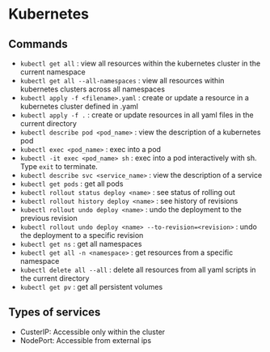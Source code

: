 # Kubernetes

## Commands

- `kubectl get all` : view all resources within the kubernetes cluster in the current namespace
- `kubectl get all --all-namespaces` : view all resources within kubernetes clusters across all namespaces
- `kubectl apply -f <filename>.yaml` : create or update a resource in a kubernetes cluster defined in <filename>.yaml
- `kubectl apply -f .` : create or update resources in all yaml files in the current directory
- `kubectl describe pod <pod_name>` : view the description of a kubernetes pod
- `kubectl exec <pod_name>` : exec into a pod
- `kubectl -it exec <pod_name> sh` : exec into a pod interactively with sh. Type `exit` to terminate.
- `kubectl describe svc <service_name>` : view the description of a service
- `kubectl get pods` : get all pods
- `kubectl rollout status deploy <name>` : see status of rolling out
- `kubectl rollout history deploy <name>` : see history of revisions
- `kubectl rollout undo deploy <name>` : undo the deployment to the previous revision
- `kubectl rollout undo deploy <name> --to-revision=<revision>` : undo the deployment to a specific revision
- `kubectl get ns` : get all namespaces
- `kubectl get all -n <namespace>` : get resources from a specific namespace
- `kubectl delete all --all` : delete all resources from all yaml scripts in the current directory
- `kubectl get pv` : get all persistent volumes

## Types of services

- CusterIP: Accessible only within the cluster
- NodePort: Accessible from external ips
